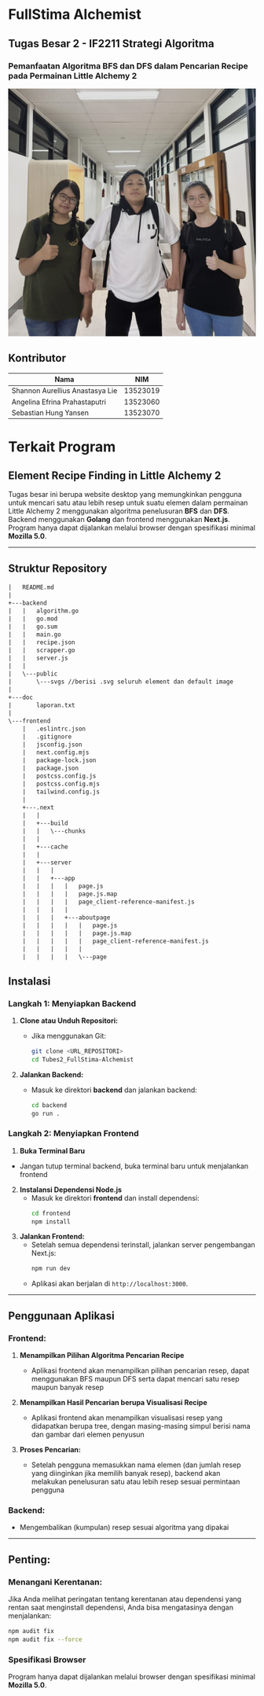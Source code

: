 # FullStima Alchemist
## Tugas Besar 2 - IF2211 Strategi Algoritma
### Pemanfaatan Algoritma BFS dan DFS dalam Pencarian Recipe pada Permainan Little Alchemy 2
![creators](https://github.com/angelinaefrina/Tubes2_FullStima-Alchemist/blob/main/doc/creators.jpg?raw=true)
## Kontributor
| Nama  | NIM | 
| ------------- | ------------- |
| Shannon Aurellius Anastasya Lie  | 13523019 |
| Angelina Efrina Prahastaputri | 13523060 |
| Sebastian Hung Yansen  | 13523070 | 

# Terkait Program
## **Element Recipe Finding in Little Alchemy 2**

Tugas besar ini berupa website desktop yang memungkinkan pengguna untuk mencari satu atau lebih resep untuk suatu elemen dalam permainan Little Alchemy 2 menggunakan algoritma penelusuran **BFS** dan **DFS**. Backend menggunakan **Golang** dan frontend menggunakan **Next.js**. Program hanya dapat dijalankan melalui browser dengan spesifikasi minimal **Mozilla 5.0**.

---

## Struktur Repository
```
|   README.md
|   
+---backend
|   |   algorithm.go
|   |   go.mod
|   |   go.sum
|   |   main.go
|   |   recipe.json
|   |   scrapper.go
|   |   server.js
|   |   
|   \---public
|       \---svgs //berisi .svg seluruh element dan default image
|                   
+---doc
|       laporan.txt
|       
\---frontend
    |   .eslintrc.json
    |   .gitignore
    |   jsconfig.json
    |   next.config.mjs
    |   package-lock.json
    |   package.json
    |   postcss.config.js
    |   postcss.config.mjs
    |   tailwind.config.js
    |   
    +---.next
    |   |   
    |   +---build
    |   |   \---chunks
    |   |           
    |   +---cache
    |   |       
    |   +---server
    |   |   |   
    |   |   +---app
    |   |   |   |   page.js
    |   |   |   |   page.js.map
    |   |   |   |   page_client-reference-manifest.js
    |   |   |   |   
    |   |   |   +---aboutpage
    |   |   |   |   |   page.js
    |   |   |   |   |   page.js.map
    |   |   |   |   |   page_client-reference-manifest.js
    |   |   |   |   |   
    |   |   |   |   \---page
```

## **Instalasi**

### **Langkah 1: Menyiapkan Backend**

1. **Clone atau Unduh Repositori:**
   - Jika menggunakan Git:
     ```bash
     git clone <URL_REPOSITORI>
     cd Tubes2_FullStima-Alchemist
     ```

2. **Jalankan Backend:**
   - Masuk ke direktori **backend** dan jalankan backend:
     ```bash
     cd backend
     go run .
     ```

### **Langkah 2: Menyiapkan Frontend**
1.  **Buka Terminal Baru**
   - Jangan tutup terminal backend, buka terminal baru untuk menjalankan frontend

2. **Instalansi Dependensi Node.js**
   - Masuk ke direktori **frontend** dan install dependensi:
     ```bash
     cd frontend
     npm install
     ```
2. **Jalankan Frontend:**
   - Setelah semua dependensi terinstall, jalankan server pengembangan Next.js:
     ```bash
     npm run dev
     ```
   - Aplikasi akan berjalan di `http://localhost:3000`.   

---

## **Penggunaan Aplikasi**

### **Frontend:**

1. **Menampilkan Pilihan Algoritma Pencarian Recipe**
   - Aplikasi frontend akan menampilkan pilihan pencarian resep, dapat menggunakan BFS maupun DFS serta dapat mencari satu resep maupun banyak resep

2. **Menampilkan Hasil Pencarian berupa Visualisasi Recipe**
   - Aplikasi frontend akan menampilkan visualisasi resep yang didapatkan berupa tree, dengan masing-masing simpul berisi nama dan gambar dari elemen penyusun

3. **Proses Pencarian:**
   - Setelah pengguna memasukkan nama elemen (dan jumlah resep yang diinginkan jika memilih banyak resep), backend akan melakukan penelusuran satu atau lebih resep sesuai permintaan pengguna

### **Backend:**

- Mengembalikan (kumpulan) resep sesuai algoritma yang dipakai

---

## **Penting:**

### **Menangani Kerentanan:**

Jika Anda melihat peringatan tentang kerentanan atau dependensi yang rentan saat menginstall dependensi, Anda bisa mengatasinya dengan menjalankan:
```bash
npm audit fix
npm audit fix --force
```

### **Spesifikasi Browser**
Program hanya dapat dijalankan melalui browser dengan spesifikasi minimal **Mozilla 5.0**.
